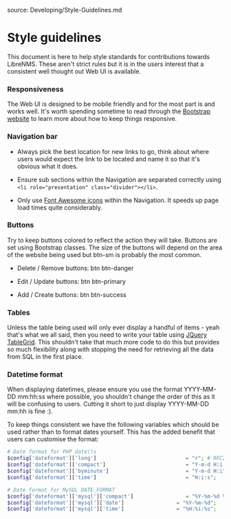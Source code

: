 source: Developing/Style-Guidelines.md
# Style guidelines

This document is here to help style standards for contributions towards LibreNMS. These aren't strict rules but it is in
the users interest that a consistent well thought out Web UI is available.

### Responsiveness

The Web UI is designed to be mobile friendly and for the most part is and works well. It's worth spending sometime to
read through the [Bootstrap website](http://getbootstrap.com/css/#grid) to learn more about how to keep things responsive.

### Navigation bar

- Always pick the best location for new links to go, think about where users would expect the link to be located and name
it so that it's obvious what it does.

- Ensure sub sections within the Navigation are separated correctly using `<li role="presentation" class="divider"></li>`.

- Only use [Font Awesome icons](http://fontawesome.io/icons/) within the Navigation. It speeds up page load times quite
considerably.

### Buttons

Try to keep buttons colored to reflect the action they will take. Buttons are set using Bootstrap classes. The size of
the buttons will depend on the area of the website being used but btn-sm is probably the most common.

- Delete / Remove buttons: btn btn-danger

- Edit / Update buttons: btn btn-primary

- Add / Create buttons: btn btn-success

### Tables

Unless the table being used will only ever display a handful of items - yeah that's what we all said, then you need to
write your table using [JQuery TableGrid](https://datatables.net/). This shouldn't take that much more code to
do this but provides so much flexibility along with stopping the need for retrieving all the data from SQL in the first
place.

### Datetime format

When displaying datetimes, please ensure you use the format YYYY-MM-DD mm:hh:ss where possible, you shouldn't change the
order of this as it will be confusing to users. Cutting it short to just display YYYY-MM-DD mm:hh is fine :).

To keep things consistent we have the following variables which should be used rather than to format dates yourself.
This has the added benefit that users can customise the format:

```php
# Date format for PHP date()s
$config['dateformat']['long']                             = "r"; # RFC2822 style
$config['dateformat']['compact']                          = "Y-m-d H:i:s";
$config['dateformat']['byminute']                         = "Y-m-d H:i";
$config['dateformat']['time']                             = "H:i:s";

# Date format for MySQL DATE_FORMAT
$config['dateformat']['mysql']['compact']                 = "%Y-%m-%d %H:%i:%s";
$config['dateformat']['mysql']['date']                 = "%Y-%m-%d";
$config['dateformat']['mysql']['time']                 = "%H:%i:%s";
```
